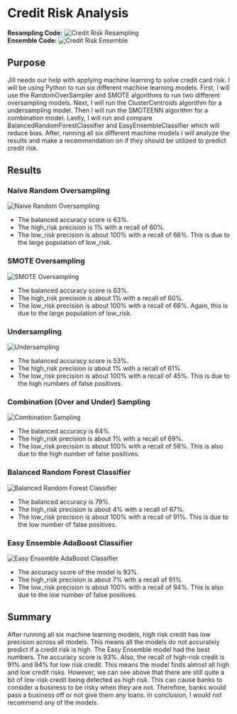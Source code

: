 # Credit Risk Analysis
**Resampling Code:** ![Credit Risk Resampling](credit_risk_resampling.ipynb)\
**Ensemble Code:** ![Credit Risk Ensemble](credit_risk_ensemble.ipynb)
## Purpose
Jill needs our help with applying machine learning to solve credit card risk. I will be using Python to run six different machine learning models. First, I will use the RandomOverSampler and SMOTE algorithms to run two different oversampling models. Next, I will run the ClusterCentroids algorithm for a undersampling model. Then I will run the SMOTEENN algorithm for a combination model. Lastly, I will run and compare BalancedRandomForestClassifier and EasyEnsembleClassifier which will reduce bias. After, running all six different machine models I will analyze the results and make a recommendation on if they should be utilized to predict credit risk.
## Results
### Naive Random Oversampling
![Naive Random Oversampling](Images/Naive_Random_Oversampling.PNG)
- The balanced accuracy score is 63%.
- The high_risk precision is 1% with a recall of 60%.
- The low_risk precision is about 100% with a recall of 66%. This is due to the large population of low_risk. 
### SMOTE Oversampling
![SMOTE Oversampling](Images/SMOTE_Oversampling.PNG)
- The balanced accuracy score is 63%.
- The high_risk precision is about 1% with a recall of 60%.
- The low_risk precision is about 100% with a recall of 66%. Again, this is due to the large population of low_risk.
### Undersampling
![Undersampling](Images/Undersampling.PNG)
- The balanced accuracy score is 53%.
- The high_risk precision is about 1% with a recall of 61%.
- The low_risk precision is about 100% with a recall of 45%. This is due to the high numbers of false positives.
### Combination (Over and Under) Sampling
![Combination Sampling](Images/Combination_Sampling.PNG)
- The balanced accuracy is 64%.
- The high_risk precision is about 1% with a recall of 69%.
- The low_risk precision is about 100% with a recall of 58%. This is also due to the high number of false positives.
### Balanced Random Forest Classifier
![Balanced Random Forest Classifier](Images/Balanced_Random_Forest_Classifier.PNG)
- The balanced accuracy is 79%.
- The high_risk precision is about 4% with a recall of 67%.
- The low_risk precision is about 100% with a recall of 91%. This is due to the low number of false positives.
### Easy Ensemble AdaBoost Classifier
![Easy Ensemble AdaBoost Classifier](Images/Easy_Ensemble_AdaBoost_Classifier.PNG)
- The accuracy score of the model is 93%.
- The high_risk precision is about 7% with a recall of 91%.
- The low_risk precision is about 100% with a recall of 94%. This is also due to the low number of false positives.
## Summary
After running all six machine learning models, high risk credit has low precision across all models. This means all the models do not accurately predict if a credit risk is high. The Easy Ensemble model had the best numbers. The accuracy score is 93%. Also, the recall of high-risk credit is 91% and 94% for low risk credit. This means the model finds almost all high and low credit risks. However, we can see above that there are still quite a bit of low-risk credit being detected as high risk. This can cause banks to consider a business to be risky when they are not. Therefore, banks would pass a business off or not give them any loans. In conclusion, I would not recommend any of the models.
